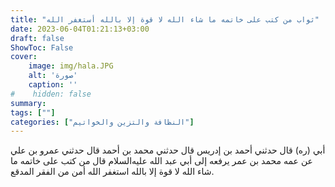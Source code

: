 ```yaml
---
title: "ثواب من كتب على خاتمه ما شاء الله لا قوة إلا بالله أستغفر الله"
date: 2023-06-04T01:21:13+03:00
draft: false
ShowToc: False
cover:
    image: img/hala.JPG
    alt: 'صورة'
    caption: ''
#    hidden: false
summary: 
tags: [""]
categories: ["النظافة والتزين والخواتيم"]
---
```

أبي (ره) قال حدثني أحمد بن إدريس قال حدثني محمد بن أحمد قال
حدثني عمرو بن علي عن عمه محمد بن عمر يرفعه إلى أبي عبد الله عليه‌السلام
قال من كتب على خاتمه ما شاء الله لا قوة إلا بالله استغفر الله أمن من
الفقر المدقع.


